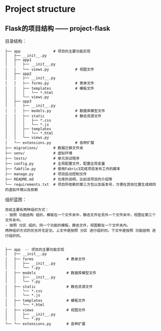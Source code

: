 # Project structure

## Flask的项目结构 —— project-flask
目录结构：

    ├── app               # 项目的主要功能实现
    │   ├── __init__.py
    │   ├── app1
    │   │   ├── __init__.py
    │   │   └── views.py            # 视图文件
    │   ├── app2
    │   │   ├── __init__.py
    │   │   ├── forms.py            # 表单文件
    │   │   ├── templates           # 模板文件
    │   │   │   └── *.html
    │   │   └── views.py 
    │   ├── app3
    │   │   ├── __init__.py
    │   │   ├── models.py           # 数据库模型文件
    │   │   ├── static              # 静态资源文件
    │   │   │   ├── *.css
    │   │   │   └── *.js
    │   │   ├── templates
    │   │   │   └── *.html
    │   │   └── views.py
    │   └── extensions.py           # 各种扩展
    ├── migrations/       # 数据迁移文件夹
    ├── venv/             # 虚拟环境
    ├── tests/            # 单元测试程序
    ├── config.py         # 全局配置文件，配置全局变量
    ├── fabfile.py        # 使用Fabric3完成项目发布工作的脚本
    ├── manage.py         # 项目启动控制文件
    ├── README.md         # 仓库的说明，比如该项目的介绍等
    └── requirements.txt  # 项目所依赖的第三方包以及版本号，方便在其他位置生成相同的虚拟环境以及依赖  

组织蓝图：

    目前主要有两种组织方式：
    - 按照 功能结构 组织。模板在一个文件夹中，静态文件在另外一个文件夹中，视图在第三个文件夹中。
    - 按照 分区 组织。同一个功能的模板，静态文件，视图都在一个文件夹内。
    两种组织方式的优劣并无定论。上文中是按照 分区 进行组织的。下文中是按照 功能结构 进行组织的。


    ├── app  -- 项目的主要功能实现
    │   ├── __init__.py   
    │   ├── forms               # 表单文件
    │   │   ├── __init__.py
    │   │   └── *.py
    │   ├── models              # 数据库模型文件
    │   │   ├── __init__.py
    │   │   └── *.py
    │   ├── static              # 静态资源文件
    │   │   └── *.css
    │   │   └── *.js
    │   ├── templates           # 模板文件
    │   │   └── *.html
    │   ├── views               # 视图文件
    │   │   ├── __init__.py
    │   │   └── *.py
    └── └── extensions.py       # 各种扩展
